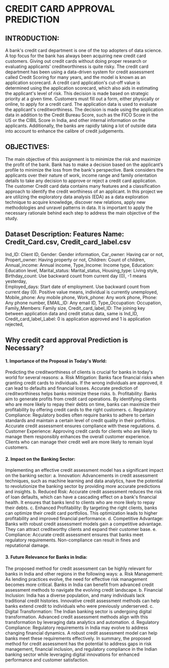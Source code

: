 # CREDIT CARD APPROVAL PREDICTION

## INTRODUCTION: 
A bank's credit card department is one of the top adopters of data science. A top focus for the bank has always been acquiring new credit card customers. Giving out credit cards without doing proper research or evaluating applicants' creditworthiness is quite risky. The credit card department has been using a data-driven system for credit assessment called Credit Scoring for many years, and the model is known as an application scorecard. A credit card application's cut-off value is determined using the application scorecard, which also aids in estimating the applicant's level of risk. This decision is made based on strategic priority at a given time.
Customers must fill out a form, either physically or online, to apply for a credit card. The application data is used to evaluate the applicant's creditworthiness. The decision is made using the application data in addition to the Credit Bureau Score, such as the FICO Score in the US or the CIBIL Score in India, and other internal information on the applicants. Additionally, the banks are rapidly taking a lot of outside data into account to enhance the calibre of credit judgements.

## OBJECTIVES:
The main objective of this assignment is to minimize the risk and maximize the profit of the bank. Bank has to make a decision based on the applicant’s profile to minimize the loss from the bank's perspective. Bank considers the applicants over their nature of work, income range and family orientation details to take any decision to approve or reject a credit card application. The customer Credit card data contains many features and a classification approach to identify the credit worthiness of an applicant.
In this project we are utilizing the exploratory data analysis (EDA) as a data exploration technique to acquire knowledge, discover new relations, apply new methodologies and unravel patterns in data. It is important to apply the necessary rationale behind each step to address the main objective of the study.

## Dataset Description: Features Name: Credit_Card.csv, Credit_card_label.csv
Ind_ID: Client ID, 
Gender: Gender information, 
Car_owner: Having car or not, 
Propert_owner: Having property or not, 
Children: Count of children, 
Annual_income: Annual income,
Type_Income: Income type,
Education: Education level,
Marital_status: Marital_status,
Housing_type: Living style,
Birthday_count: Use backward count from current day (0), -1 means yesterday,	
Employed_days: Start date of employment. Use backward count from current day (0). Positive value means, individual is currently unemployed,
Mobile_phone: Any mobile phone,
Work_phone:	Any work phone,
Phone: Any phone number,
EMAIL_ID: Any email ID,
Type_Occupation: Occupation,
Family_Members: Family size,
Credit_card_label_ID: The joining key between application data and credit status data, same is Ind_ID,
Credit_card_label_Label: 0 is application approved and 1 is application rejected,

## Why credit card approval Prediction is Necessary?

#### 1.	Importance of the Proposal in Today's World:
Predicting the creditworthiness of clients is crucial for banks in today's world for several reasons:
a.	Risk Mitigation: Banks face financial risks when granting credit cards to individuals. If the wrong individuals are approved, it can lead to defaults and financial losses. Accurate prediction of creditworthiness helps banks minimize these risks.
b.	Profitability: Banks aim to generate profits from credit card operations. By identifying clients who are more likely to repay their debts on time, banks can maximize their profitability by offering credit cards to the right customers.
c.	Regulatory Compliance: Regulatory bodies often require banks to adhere to certain standards and maintain a certain level of credit quality in their portfolios. Accurate credit assessment ensures compliance with these regulations.
d.	Customer Experience: Approving credit cards for clients who are likely to manage them responsibly enhances the overall customer experience. Clients who can manage their credit well are more likely to remain loyal customers.

#### 2.	Impact on the Banking Sector:
Implementing an effective credit assessment model has a significant impact on the banking sector:
a.	Innovation: Advancements in credit assessment techniques, such as machine learning and data analytics, have the potential to revolutionize the banking sector by providing more accurate predictions and insights.
b.	Reduced Risk: Accurate credit assessment reduces the risk of loan defaults, which can have a cascading effect on a bank's financial health. It ensures that banks lend to clients who are more likely to repay their debts.
c.	Enhanced Profitability: By targeting the right clients, banks can optimize their credit card portfolios. This optimization leads to higher profitability and improved financial performance.
d.	Competitive Advantage: Banks with robust credit assessment models gain a competitive advantage. They can attract creditworthy clients and expand their customer base.
e.	Compliance: Accurate credit assessment ensures that banks meet regulatory requirements. Non-compliance can result in fines and reputational damage.

#### 3.	Future Relevance for Banks in India:
The proposed method for credit assessment can be highly relevant for banks in India and other regions in the following ways:
a.	Risk Management: As lending practices evolve, the need for effective risk management becomes more critical. Banks in India can benefit from advanced credit assessment methods to navigate the evolving credit landscape.
b.	Financial Inclusion: India has a diverse population, and many individuals lack traditional credit histories. Innovative credit assessment methods can help banks extend credit to individuals who were previously underserved.
c.	Digital Transformation: The Indian banking sector is undergoing digital transformation. Advanced credit assessment methods align with this transformation by leveraging data analytics and automation.
d.	Regulatory Compliance: Regulatory requirements in India may evolve to address changing financial dynamics. A robust credit assessment model can help banks meet these requirements effectively.
In summary, the proposed method for credit assessment has the potential to address gaps in risk management, financial inclusion, and regulatory compliance in the Indian banking sector while leveraging digital innovations for enhanced performance and customer satisfaction.
